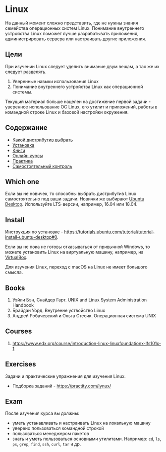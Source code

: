 # Linux

На данный момент сложно представить, где не нужны знания семейства операционных систем Linux. Понимание внутреннего устройства Linux поможет лучше разрабатывать приложения, администрировать сервера или настраивать другие приложения.

## Цели
При изучении Linux следует уделить внимание двум вещам, а так же их следует разделять.
1. Уверенные навыки использования Linux
2. Понимание внутреннего устройства Linux как операционной системы.

Текущий материал больше нацелен на достижение первой задачи - уверенное испольование ОС Linux, его утилит и приложений, работы в командной строке Linux и базовой настройки окружения. 

## Содержание
* [Какой дистрибутив выбрать](https://github.com/drewxa/guide/master/Linux.md#which%20one)
* [Установка](https://github.com/drewxa/guide/blob/master/Linux.md#install)
* [Книги](https://github.com/drewxa/guide/blob/master/Linux.md#books)
* [Онлайн курсы](https://github.com/drewxa/guide/blob/master/Linux.md#courses)
* [Практика](https://github.com/drewxa/guide/blob/master/Linux.md#exercises)
* [Самостоятельный контроль](https://github.com/drewxa/guide/blob/master/Linux.md#exam)

## Which one
Если вы не новичек, то способны выбрать дистрибутив Linux самостоятельно под ваши задачи. Новички же выбирают [Ubuntu Desktop](https://ubuntu.com/download/desktop). Используйте LTS-версии, например, 16.04 или 18.04.

## Install
Инструкция по установке - https://tutorials.ubuntu.com/tutorial/tutorial-install-ubuntu-desktop#0.

Если вы не пока не готовы отказываться от привычной Windows, то можете установить Linux на виртуальную машину, например, на [VirtualBox](https://www.virtualbox.org/wiki/Downloads).

Для изучения Linux, переход с macOS на Linux не имеет большого смысла.

## Books
1. Уэйли Бэн, Снайдер Гарт. UNIX and Linux System Administration Handbook
1. Брайдан Уорд. Внутренне уствойство Linux
1. Андрей Робачевский и Ольга Стесик. Операционная система UNIX

## Courses
1. https://www.edx.org/course/introduction-linux-linuxfoundationx-lfs101x-1

## Exercises
Задачи и практические упражнения для изучения Linux.

* Подборка заданий - https://practity.com/lynux/

## Exam
После изучения курса вы должны:
* уметь устанавливать и настраивать Linux на локальную машину
* уверено пользоваться командной строкой
* пользоваться менеджером пакетов
* знать и уметь пользоваться основными утилитами. Например: `cd`, `ls`, `ps`, `grep`, `find`, `ssh`, `curl`, `tar` и др.
